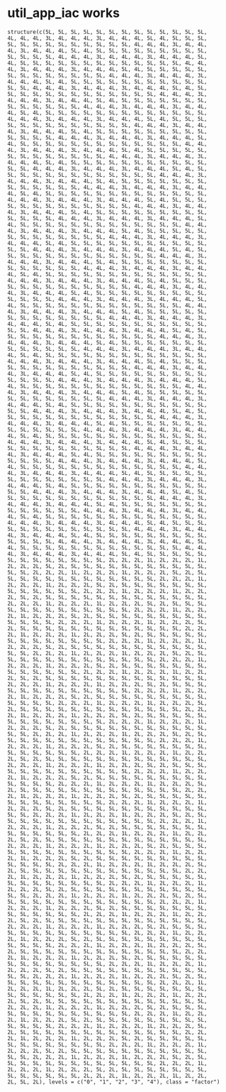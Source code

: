 # util_app_iac works

    structure(c(5L, 5L, 5L, 5L, 5L, 5L, 5L, 5L, 5L, 5L, 5L, 5L, 5L, 
    4L, 4L, 4L, 3L, 4L, 4L, 4L, 3L, 4L, 4L, 4L, 5L, 4L, 5L, 5L, 5L, 
    5L, 5L, 5L, 5L, 5L, 5L, 5L, 5L, 5L, 5L, 4L, 4L, 4L, 3L, 4L, 4L, 
    4L, 3L, 4L, 4L, 4L, 5L, 4L, 5L, 5L, 5L, 5L, 5L, 5L, 5L, 5L, 5L, 
    5L, 5L, 5L, 5L, 4L, 4L, 4L, 3L, 4L, 4L, 4L, 3L, 4L, 4L, 4L, 5L, 
    4L, 5L, 5L, 5L, 5L, 5L, 5L, 5L, 5L, 5L, 5L, 5L, 5L, 5L, 4L, 4L, 
    4L, 3L, 4L, 4L, 4L, 3L, 4L, 4L, 4L, 5L, 4L, 5L, 5L, 5L, 5L, 5L, 
    5L, 5L, 5L, 5L, 5L, 5L, 5L, 5L, 4L, 4L, 4L, 3L, 4L, 4L, 4L, 3L, 
    4L, 4L, 4L, 5L, 4L, 5L, 5L, 5L, 5L, 5L, 5L, 5L, 5L, 5L, 5L, 5L, 
    5L, 5L, 4L, 4L, 4L, 3L, 4L, 4L, 4L, 3L, 4L, 4L, 4L, 5L, 4L, 5L, 
    5L, 5L, 5L, 5L, 5L, 5L, 5L, 5L, 5L, 5L, 5L, 5L, 4L, 4L, 4L, 3L, 
    4L, 4L, 4L, 3L, 4L, 4L, 4L, 5L, 4L, 5L, 5L, 5L, 5L, 5L, 5L, 5L, 
    5L, 5L, 5L, 5L, 5L, 5L, 4L, 4L, 4L, 3L, 4L, 4L, 4L, 3L, 4L, 4L, 
    4L, 5L, 4L, 5L, 5L, 5L, 5L, 5L, 5L, 5L, 5L, 5L, 5L, 5L, 5L, 5L, 
    4L, 4L, 4L, 3L, 4L, 4L, 4L, 3L, 4L, 4L, 4L, 5L, 4L, 5L, 5L, 5L, 
    5L, 5L, 5L, 5L, 5L, 5L, 5L, 5L, 5L, 5L, 4L, 4L, 4L, 3L, 4L, 4L, 
    4L, 3L, 4L, 4L, 4L, 5L, 4L, 5L, 5L, 5L, 5L, 5L, 5L, 5L, 5L, 5L, 
    5L, 5L, 5L, 5L, 4L, 4L, 4L, 3L, 4L, 4L, 4L, 3L, 4L, 4L, 4L, 5L, 
    4L, 5L, 5L, 5L, 5L, 5L, 5L, 5L, 5L, 5L, 5L, 5L, 5L, 5L, 4L, 4L, 
    4L, 3L, 4L, 4L, 4L, 3L, 4L, 4L, 4L, 5L, 4L, 5L, 5L, 5L, 5L, 5L, 
    5L, 5L, 5L, 5L, 5L, 5L, 5L, 5L, 4L, 4L, 4L, 3L, 4L, 4L, 4L, 3L, 
    4L, 4L, 4L, 5L, 4L, 5L, 5L, 5L, 5L, 5L, 5L, 5L, 5L, 5L, 5L, 5L, 
    5L, 5L, 4L, 4L, 4L, 3L, 4L, 4L, 4L, 3L, 4L, 4L, 4L, 5L, 4L, 5L, 
    5L, 5L, 5L, 5L, 5L, 5L, 5L, 5L, 5L, 5L, 5L, 5L, 4L, 4L, 4L, 3L, 
    4L, 4L, 4L, 3L, 4L, 4L, 4L, 5L, 4L, 5L, 5L, 5L, 5L, 5L, 5L, 5L, 
    5L, 5L, 5L, 5L, 5L, 5L, 4L, 4L, 4L, 3L, 4L, 4L, 4L, 3L, 4L, 4L, 
    4L, 5L, 4L, 5L, 5L, 5L, 5L, 5L, 5L, 5L, 5L, 5L, 5L, 5L, 5L, 5L, 
    4L, 4L, 4L, 3L, 4L, 4L, 4L, 3L, 4L, 4L, 4L, 5L, 4L, 5L, 5L, 5L, 
    5L, 5L, 5L, 5L, 5L, 5L, 5L, 5L, 5L, 5L, 4L, 4L, 4L, 3L, 4L, 4L, 
    4L, 3L, 4L, 4L, 4L, 5L, 4L, 5L, 5L, 5L, 5L, 5L, 5L, 5L, 5L, 5L, 
    5L, 5L, 5L, 5L, 4L, 4L, 4L, 3L, 4L, 4L, 4L, 3L, 4L, 4L, 4L, 5L, 
    4L, 5L, 5L, 5L, 5L, 5L, 5L, 5L, 5L, 5L, 5L, 5L, 5L, 5L, 4L, 4L, 
    4L, 3L, 4L, 4L, 4L, 3L, 4L, 4L, 4L, 5L, 4L, 5L, 5L, 5L, 5L, 5L, 
    5L, 5L, 5L, 5L, 5L, 5L, 5L, 5L, 4L, 4L, 4L, 3L, 4L, 4L, 4L, 3L, 
    4L, 4L, 4L, 5L, 4L, 5L, 5L, 5L, 5L, 5L, 5L, 5L, 5L, 5L, 5L, 5L, 
    5L, 5L, 4L, 4L, 4L, 3L, 4L, 4L, 4L, 3L, 4L, 4L, 4L, 5L, 4L, 5L, 
    5L, 5L, 5L, 5L, 5L, 5L, 5L, 5L, 5L, 5L, 5L, 5L, 4L, 4L, 4L, 3L, 
    4L, 4L, 4L, 3L, 4L, 4L, 4L, 5L, 4L, 5L, 5L, 5L, 5L, 5L, 5L, 5L, 
    5L, 5L, 5L, 5L, 5L, 5L, 4L, 4L, 4L, 3L, 4L, 4L, 4L, 3L, 4L, 4L, 
    4L, 5L, 4L, 5L, 5L, 5L, 5L, 5L, 5L, 5L, 5L, 5L, 5L, 5L, 5L, 5L, 
    4L, 4L, 4L, 3L, 4L, 4L, 4L, 3L, 4L, 4L, 4L, 5L, 4L, 5L, 5L, 5L, 
    5L, 5L, 5L, 5L, 5L, 5L, 5L, 5L, 5L, 5L, 4L, 4L, 4L, 3L, 4L, 4L, 
    4L, 3L, 4L, 4L, 4L, 5L, 4L, 5L, 5L, 5L, 5L, 5L, 5L, 5L, 5L, 5L, 
    5L, 5L, 5L, 5L, 4L, 4L, 4L, 3L, 4L, 4L, 4L, 3L, 4L, 4L, 4L, 5L, 
    4L, 5L, 5L, 5L, 5L, 5L, 5L, 5L, 5L, 5L, 5L, 5L, 5L, 5L, 4L, 4L, 
    4L, 3L, 4L, 4L, 4L, 3L, 4L, 4L, 4L, 5L, 4L, 5L, 5L, 5L, 5L, 5L, 
    5L, 5L, 5L, 5L, 5L, 5L, 5L, 5L, 4L, 4L, 4L, 3L, 4L, 4L, 4L, 3L, 
    4L, 4L, 4L, 5L, 4L, 5L, 5L, 5L, 5L, 5L, 5L, 5L, 5L, 5L, 5L, 5L, 
    5L, 5L, 4L, 4L, 4L, 3L, 4L, 4L, 4L, 3L, 4L, 4L, 4L, 5L, 4L, 5L, 
    5L, 5L, 5L, 5L, 5L, 5L, 5L, 5L, 5L, 5L, 5L, 5L, 4L, 4L, 4L, 3L, 
    4L, 4L, 4L, 3L, 4L, 4L, 4L, 5L, 4L, 5L, 5L, 5L, 5L, 5L, 5L, 5L, 
    5L, 5L, 5L, 5L, 5L, 5L, 4L, 4L, 4L, 3L, 4L, 4L, 4L, 3L, 4L, 4L, 
    4L, 5L, 4L, 5L, 5L, 5L, 5L, 5L, 5L, 5L, 5L, 5L, 5L, 5L, 5L, 5L, 
    4L, 4L, 4L, 3L, 4L, 4L, 4L, 3L, 4L, 4L, 4L, 5L, 4L, 5L, 5L, 5L, 
    5L, 5L, 5L, 5L, 5L, 5L, 5L, 5L, 5L, 5L, 4L, 4L, 4L, 3L, 4L, 4L, 
    4L, 3L, 4L, 4L, 4L, 5L, 4L, 5L, 5L, 5L, 5L, 5L, 5L, 5L, 5L, 5L, 
    5L, 5L, 5L, 5L, 4L, 4L, 4L, 3L, 4L, 4L, 4L, 3L, 4L, 4L, 4L, 5L, 
    4L, 5L, 5L, 5L, 5L, 5L, 5L, 5L, 5L, 5L, 5L, 5L, 5L, 5L, 4L, 4L, 
    4L, 3L, 4L, 4L, 4L, 3L, 4L, 4L, 4L, 5L, 4L, 5L, 5L, 5L, 5L, 5L, 
    5L, 5L, 5L, 5L, 5L, 5L, 5L, 5L, 4L, 4L, 4L, 3L, 4L, 4L, 4L, 3L, 
    4L, 4L, 4L, 5L, 4L, 5L, 5L, 5L, 5L, 5L, 5L, 5L, 5L, 5L, 5L, 5L, 
    5L, 5L, 4L, 4L, 4L, 3L, 4L, 4L, 4L, 3L, 4L, 4L, 4L, 5L, 4L, 5L, 
    5L, 5L, 5L, 5L, 5L, 5L, 5L, 5L, 5L, 5L, 5L, 5L, 4L, 4L, 4L, 3L, 
    4L, 4L, 4L, 3L, 4L, 4L, 4L, 5L, 4L, 5L, 5L, 5L, 5L, 5L, 5L, 5L, 
    5L, 5L, 5L, 5L, 5L, 5L, 4L, 4L, 4L, 3L, 4L, 4L, 4L, 3L, 4L, 4L, 
    4L, 5L, 4L, 5L, 5L, 5L, 5L, 5L, 5L, 5L, 5L, 5L, 5L, 5L, 5L, 5L, 
    4L, 4L, 4L, 3L, 4L, 4L, 4L, 3L, 4L, 4L, 4L, 5L, 4L, 5L, 5L, 5L, 
    5L, 5L, 5L, 5L, 5L, 5L, 5L, 5L, 5L, 5L, 4L, 4L, 4L, 3L, 4L, 4L, 
    4L, 3L, 4L, 4L, 4L, 5L, 4L, 5L, 5L, 5L, 5L, 5L, 5L, 5L, 5L, 5L, 
    5L, 5L, 5L, 5L, 4L, 4L, 4L, 3L, 4L, 4L, 4L, 3L, 4L, 4L, 4L, 5L, 
    4L, 5L, 5L, 5L, 5L, 5L, 5L, 5L, 5L, 5L, 5L, 5L, 5L, 5L, 4L, 4L, 
    4L, 3L, 4L, 4L, 4L, 3L, 4L, 4L, 4L, 5L, 4L, 5L, 5L, 5L, 5L, 5L, 
    5L, 5L, 5L, 5L, 5L, 5L, 5L, 5L, 4L, 4L, 4L, 3L, 4L, 4L, 4L, 3L, 
    4L, 4L, 4L, 5L, 4L, 5L, 5L, 5L, 5L, 5L, 5L, 5L, 5L, 5L, 5L, 5L, 
    5L, 5L, 4L, 4L, 4L, 3L, 4L, 4L, 4L, 3L, 4L, 4L, 4L, 5L, 4L, 5L, 
    5L, 5L, 5L, 5L, 5L, 5L, 5L, 5L, 5L, 5L, 5L, 5L, 4L, 4L, 4L, 3L, 
    4L, 4L, 4L, 3L, 4L, 4L, 4L, 5L, 4L, 5L, 5L, 5L, 5L, 5L, 5L, 5L, 
    5L, 5L, 5L, 5L, 5L, 5L, 4L, 4L, 4L, 3L, 4L, 4L, 4L, 3L, 4L, 4L, 
    4L, 5L, 4L, 5L, 5L, 5L, 5L, 5L, 5L, 5L, 5L, 5L, 5L, 5L, 5L, 5L, 
    4L, 4L, 4L, 3L, 4L, 4L, 4L, 3L, 4L, 4L, 4L, 5L, 4L, 5L, 5L, 5L, 
    5L, 5L, 5L, 5L, 5L, 5L, 5L, 5L, 5L, 5L, 4L, 4L, 4L, 3L, 4L, 4L, 
    4L, 3L, 4L, 4L, 4L, 5L, 4L, 5L, 5L, 5L, 5L, 5L, 5L, 5L, 5L, 5L, 
    5L, 5L, 5L, 5L, 4L, 4L, 4L, 3L, 4L, 4L, 4L, 3L, 4L, 4L, 4L, 5L, 
    4L, 5L, 5L, 5L, 5L, 5L, 5L, 5L, 5L, 5L, 5L, 5L, 5L, 5L, 4L, 4L, 
    4L, 3L, 4L, 4L, 4L, 3L, 4L, 4L, 4L, 5L, 4L, 5L, 5L, 5L, 5L, 5L, 
    5L, 5L, 5L, 5L, 5L, 5L, 5L, 5L, 2L, 2L, 2L, 1L, 2L, 2L, 2L, 1L, 
    2L, 2L, 2L, 5L, 2L, 5L, 5L, 5L, 5L, 5L, 5L, 5L, 5L, 5L, 5L, 5L, 
    5L, 5L, 2L, 2L, 2L, 1L, 2L, 2L, 2L, 1L, 2L, 2L, 2L, 5L, 2L, 5L, 
    5L, 5L, 5L, 5L, 5L, 5L, 5L, 5L, 5L, 5L, 5L, 5L, 2L, 2L, 2L, 1L, 
    2L, 2L, 2L, 1L, 2L, 2L, 2L, 5L, 2L, 5L, 5L, 5L, 5L, 5L, 5L, 5L, 
    5L, 5L, 5L, 5L, 5L, 5L, 2L, 2L, 2L, 1L, 2L, 2L, 2L, 1L, 2L, 2L, 
    2L, 5L, 2L, 5L, 5L, 5L, 5L, 5L, 5L, 5L, 5L, 5L, 5L, 5L, 5L, 5L, 
    2L, 2L, 2L, 1L, 2L, 2L, 2L, 1L, 2L, 2L, 2L, 5L, 2L, 5L, 5L, 5L, 
    5L, 5L, 5L, 5L, 5L, 5L, 5L, 5L, 5L, 5L, 2L, 2L, 2L, 1L, 2L, 2L, 
    2L, 1L, 2L, 2L, 2L, 5L, 2L, 5L, 5L, 5L, 5L, 5L, 5L, 5L, 5L, 5L, 
    5L, 5L, 5L, 5L, 2L, 2L, 2L, 1L, 2L, 2L, 2L, 1L, 2L, 2L, 2L, 5L, 
    2L, 5L, 5L, 5L, 5L, 5L, 5L, 5L, 5L, 5L, 5L, 5L, 5L, 5L, 2L, 2L, 
    2L, 1L, 2L, 2L, 2L, 1L, 2L, 2L, 2L, 5L, 2L, 5L, 5L, 5L, 5L, 5L, 
    5L, 5L, 5L, 5L, 5L, 5L, 5L, 5L, 2L, 2L, 2L, 1L, 2L, 2L, 2L, 1L, 
    2L, 2L, 2L, 5L, 2L, 5L, 5L, 5L, 5L, 5L, 5L, 5L, 5L, 5L, 5L, 5L, 
    5L, 5L, 2L, 2L, 2L, 1L, 2L, 2L, 2L, 1L, 2L, 2L, 2L, 5L, 2L, 5L, 
    5L, 5L, 5L, 5L, 5L, 5L, 5L, 5L, 5L, 5L, 5L, 5L, 2L, 2L, 2L, 1L, 
    2L, 2L, 2L, 1L, 2L, 2L, 2L, 5L, 2L, 5L, 5L, 5L, 5L, 5L, 5L, 5L, 
    5L, 5L, 5L, 5L, 5L, 5L, 2L, 2L, 2L, 1L, 2L, 2L, 2L, 1L, 2L, 2L, 
    2L, 5L, 2L, 5L, 5L, 5L, 5L, 5L, 5L, 5L, 5L, 5L, 5L, 5L, 5L, 5L, 
    2L, 2L, 2L, 1L, 2L, 2L, 2L, 1L, 2L, 2L, 2L, 5L, 2L, 5L, 5L, 5L, 
    5L, 5L, 5L, 5L, 5L, 5L, 5L, 5L, 5L, 5L, 2L, 2L, 2L, 1L, 2L, 2L, 
    2L, 1L, 2L, 2L, 2L, 5L, 2L, 5L, 5L, 5L, 5L, 5L, 5L, 5L, 5L, 5L, 
    5L, 5L, 5L, 5L, 2L, 2L, 2L, 1L, 2L, 2L, 2L, 1L, 2L, 2L, 2L, 5L, 
    2L, 5L, 5L, 5L, 5L, 5L, 5L, 5L, 5L, 5L, 5L, 5L, 5L, 5L, 2L, 2L, 
    2L, 1L, 2L, 2L, 2L, 1L, 2L, 2L, 2L, 5L, 2L, 5L, 5L, 5L, 5L, 5L, 
    5L, 5L, 5L, 5L, 5L, 5L, 5L, 5L, 2L, 2L, 2L, 1L, 2L, 2L, 2L, 1L, 
    2L, 2L, 2L, 5L, 2L, 5L, 5L, 5L, 5L, 5L, 5L, 5L, 5L, 5L, 5L, 5L, 
    5L, 5L, 2L, 2L, 2L, 1L, 2L, 2L, 2L, 1L, 2L, 2L, 2L, 5L, 2L, 5L, 
    5L, 5L, 5L, 5L, 5L, 5L, 5L, 5L, 5L, 5L, 5L, 5L, 2L, 2L, 2L, 1L, 
    2L, 2L, 2L, 1L, 2L, 2L, 2L, 5L, 2L, 5L, 5L, 5L, 5L, 5L, 5L, 5L, 
    5L, 5L, 5L, 5L, 5L, 5L, 2L, 2L, 2L, 1L, 2L, 2L, 2L, 1L, 2L, 2L, 
    2L, 5L, 2L, 5L, 5L, 5L, 5L, 5L, 5L, 5L, 5L, 5L, 5L, 5L, 5L, 5L, 
    2L, 2L, 2L, 1L, 2L, 2L, 2L, 1L, 2L, 2L, 2L, 5L, 2L, 5L, 5L, 5L, 
    5L, 5L, 5L, 5L, 5L, 5L, 5L, 5L, 5L, 5L, 2L, 2L, 2L, 1L, 2L, 2L, 
    2L, 1L, 2L, 2L, 2L, 5L, 2L, 5L, 5L, 5L, 5L, 5L, 5L, 5L, 5L, 5L, 
    5L, 5L, 5L, 5L, 2L, 2L, 2L, 1L, 2L, 2L, 2L, 1L, 2L, 2L, 2L, 5L, 
    2L, 5L, 5L, 5L, 5L, 5L, 5L, 5L, 5L, 5L, 5L, 5L, 5L, 5L, 2L, 2L, 
    2L, 1L, 2L, 2L, 2L, 1L, 2L, 2L, 2L, 5L, 2L, 5L, 5L, 5L, 5L, 5L, 
    5L, 5L, 5L, 5L, 5L, 5L, 5L, 5L, 2L, 2L, 2L, 1L, 2L, 2L, 2L, 1L, 
    2L, 2L, 2L, 5L, 2L, 5L, 5L, 5L, 5L, 5L, 5L, 5L, 5L, 5L, 5L, 5L, 
    5L, 5L, 2L, 2L, 2L, 1L, 2L, 2L, 2L, 1L, 2L, 2L, 2L, 5L, 2L, 5L, 
    5L, 5L, 5L, 5L, 5L, 5L, 5L, 5L, 5L, 5L, 5L, 5L, 2L, 2L, 2L, 1L, 
    2L, 2L, 2L, 1L, 2L, 2L, 2L, 5L, 2L, 5L, 5L, 5L, 5L, 5L, 5L, 5L, 
    5L, 5L, 5L, 5L, 5L, 5L, 2L, 2L, 2L, 1L, 2L, 2L, 2L, 1L, 2L, 2L, 
    2L, 5L, 2L, 5L, 5L, 5L, 5L, 5L, 5L, 5L, 5L, 5L, 5L, 5L, 5L, 5L, 
    2L, 2L, 2L, 1L, 2L, 2L, 2L, 1L, 2L, 2L, 2L, 5L, 2L, 5L, 5L, 5L, 
    5L, 5L, 5L, 5L, 5L, 5L, 5L, 5L, 5L, 5L, 2L, 2L, 2L, 1L, 2L, 2L, 
    2L, 1L, 2L, 2L, 2L, 5L, 2L, 5L, 5L, 5L, 5L, 5L, 5L, 5L, 5L, 5L, 
    5L, 5L, 5L, 5L, 2L, 2L, 2L, 1L, 2L, 2L, 2L, 1L, 2L, 2L, 2L, 5L, 
    2L, 5L, 5L, 5L, 5L, 5L, 5L, 5L, 5L, 5L, 5L, 5L, 5L, 5L, 2L, 2L, 
    2L, 1L, 2L, 2L, 2L, 1L, 2L, 2L, 2L, 5L, 2L, 5L, 5L, 5L, 5L, 5L, 
    5L, 5L, 5L, 5L, 5L, 5L, 5L, 5L, 2L, 2L, 2L, 1L, 2L, 2L, 2L, 1L, 
    2L, 2L, 2L, 5L, 2L, 5L, 5L, 5L, 5L, 5L, 5L, 5L, 5L, 5L, 5L, 5L, 
    5L, 5L, 2L, 2L, 2L, 1L, 2L, 2L, 2L, 1L, 2L, 2L, 2L, 5L, 2L, 5L, 
    5L, 5L, 5L, 5L, 5L, 5L, 5L, 5L, 5L, 5L, 5L, 5L, 2L, 2L, 2L, 1L, 
    2L, 2L, 2L, 1L, 2L, 2L, 2L, 5L, 2L, 5L, 5L, 5L, 5L, 5L, 5L, 5L, 
    5L, 5L, 5L, 5L, 5L, 5L, 2L, 2L, 2L, 1L, 2L, 2L, 2L, 1L, 2L, 2L, 
    2L, 5L, 2L, 5L, 5L, 5L, 5L, 5L, 5L, 5L, 5L, 5L, 5L, 5L, 5L, 5L, 
    2L, 2L, 2L, 1L, 2L, 2L, 2L, 1L, 2L, 2L, 2L, 5L, 2L, 5L, 5L, 5L, 
    5L, 5L, 5L, 5L, 5L, 5L, 5L, 5L, 5L, 5L, 2L, 2L, 2L, 1L, 2L, 2L, 
    2L, 1L, 2L, 2L, 2L, 5L, 2L, 5L, 5L, 5L, 5L, 5L, 5L, 5L, 5L, 5L, 
    5L, 5L, 5L, 5L, 2L, 2L, 2L, 1L, 2L, 2L, 2L, 1L, 2L, 2L, 2L, 5L, 
    2L, 5L, 5L, 5L, 5L, 5L, 5L, 5L, 5L, 5L, 5L, 5L, 5L, 5L, 2L, 2L, 
    2L, 1L, 2L, 2L, 2L, 1L, 2L, 2L, 2L, 5L, 2L, 5L, 5L, 5L, 5L, 5L, 
    5L, 5L, 5L, 5L, 5L, 5L, 5L, 5L, 2L, 2L, 2L, 1L, 2L, 2L, 2L, 1L, 
    2L, 2L, 2L, 5L, 2L, 5L, 5L, 5L, 5L, 5L, 5L, 5L, 5L, 5L, 5L, 5L, 
    5L, 5L, 2L, 2L, 2L, 1L, 2L, 2L, 2L, 1L, 2L, 2L, 2L, 5L, 2L, 5L, 
    5L, 5L, 5L, 5L, 5L, 5L, 5L, 5L, 5L, 5L, 5L, 5L, 2L, 2L, 2L, 1L, 
    2L, 2L, 2L, 1L, 2L, 2L, 2L, 5L, 2L, 5L, 5L, 5L, 5L, 5L, 5L, 5L, 
    5L, 5L, 5L, 5L, 5L, 5L, 2L, 2L, 2L, 1L, 2L, 2L, 2L, 1L, 2L, 2L, 
    2L, 5L, 2L, 5L, 5L, 5L, 5L, 5L, 5L, 5L, 5L, 5L, 5L, 5L, 5L, 5L, 
    2L, 2L, 2L, 1L, 2L, 2L, 2L, 1L, 2L, 2L, 2L, 5L, 2L, 5L, 5L, 5L, 
    5L, 5L, 5L, 5L, 5L, 5L, 5L, 5L, 5L, 5L, 2L, 2L, 2L, 1L, 2L, 2L, 
    2L, 1L, 2L, 2L, 2L, 5L, 2L, 5L, 5L, 5L, 5L, 5L, 5L, 5L, 5L, 5L, 
    5L, 5L, 5L, 5L, 2L, 2L, 2L, 1L, 2L, 2L, 2L, 1L, 2L, 2L, 2L, 5L, 
    2L, 5L, 5L, 5L, 5L, 5L, 5L, 5L, 5L, 5L, 5L, 5L, 5L, 5L, 2L, 2L, 
    2L, 1L, 2L, 2L, 2L, 1L, 2L, 2L, 2L, 5L, 2L, 5L, 5L, 5L, 5L, 5L, 
    5L, 5L, 5L, 5L, 5L, 5L, 5L, 5L, 2L, 2L, 2L, 1L, 2L, 2L, 2L, 1L, 
    2L, 2L, 2L, 5L, 2L, 5L, 5L, 5L, 5L, 5L, 5L, 5L, 5L, 5L, 5L, 5L, 
    5L, 5L, 2L, 2L, 2L, 1L, 2L, 2L, 2L, 1L, 2L, 2L, 2L, 5L, 2L, 5L, 
    5L, 5L, 5L, 5L, 5L, 5L, 5L, 5L, 5L, 5L, 5L, 5L, 2L, 2L, 2L, 1L, 
    2L, 2L, 2L, 1L, 2L, 2L, 2L, 5L, 2L, 5L, 5L, 5L, 5L, 5L, 5L, 5L, 
    5L, 5L, 5L, 5L, 5L, 5L, 2L, 2L, 2L, 1L, 2L, 2L, 2L, 1L, 2L, 2L, 
    2L, 5L, 2L), levels = c("0", "1", "2", "3", "4"), class = "factor")

